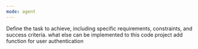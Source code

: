 ```yaml
---
mode: agent
---
```

Define the task to achieve, including specific requirements, constraints, and success criteria.
what else can be implemented to this code project
add function for user authentication
